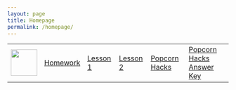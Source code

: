 ```yaml
---
layout: page
title: Homepage
permalink: /homepage/
---
```


<table>
    <tr>
        <td><img src="{{site.baseurl}}//images/logo.png" height="60" title="Frontend" alt=""></td>
        <td><a href="{{site.baseurl}}/variables/homework">Homework</a></td>
        <td><a href="{{site.baseurl}}/variables/lessonBook1">Lesson 1</a></td>
        <td><a href="{{site.baseurl}}/variables/lessonBook2">Lesson 2</a></td>
        <td><a href="{{site.baseurl}}/variables/popcornHax">Popcorn Hacks</a></td>
        <td><a href="{{site.baseurl}}/variables/popcornHaxAnswerKey">Popcorn Hacks Answer Key</a></td>
    </tr>
</table>

